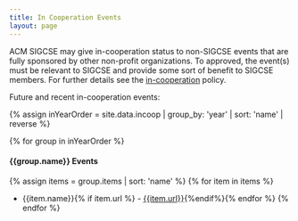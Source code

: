 ```yaml
---
title: In Cooperation Events
layout: page
---
```


ACM SIGCSE may give in-cooperation status to non-SIGCSE events that are
fully sponsored by other non-profit organizations. To approved, the
event(s) must be relevant to SIGCSE and provide some sort of benefit to
SIGCSE members. For further details see the
[in-cooperation](../policies/incooperation.html) policy.

Future and recent in-cooperation events:

<!-- inspired by https://stackoverflow.com/questions/45651759/is-there-a-way-to-sort-lists-in-jekyll-by-two-fields -->

{% assign inYearOrder = site.data.incoop | group_by: 'year' | sort: 'name' | reverse %}

{% for group in inYearOrder %}
#### {{group.name}} Events
{% assign items = group.items | sort: 'name' %}
{% for item in items %}
* {{item.name}}{% if item.url %} - <a href="{{item.url}}">{{item.url}}</a>{%endif%}{% endfor %}
{% endfor %}

